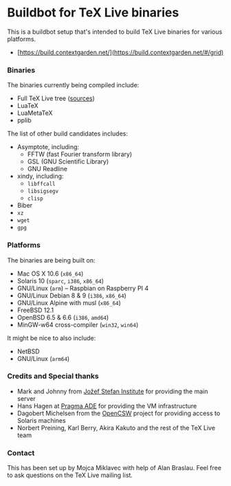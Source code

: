 # Buildbot for TeX Live binaries

This is a buildbot setup that's intended to build TeX Live binaries for various platforms.

* [https://build.contextgarden.net/](https://build.contextgarden.net/#/grid)

### Binaries

The binaries currently being compiled include:
- Full TeX Live tree ([sources](http://tug.org/svn/texlive/trunk/Build/source/))
- LuaTeX
- LuaMetaTeX
- pplib

The list of other build candidates includes:

- Asymptote, including:
  * FFTW (fast Fourier transform library)
  * GSL (GNU Scientific Library)
  * GNU Readline
- xindy, including:
  * `libffcall`
  * `libsigsegv`
  * `clisp`
- Biber
- `xz`
- `wget`
- `gpg`

### Platforms

The binaries are being built on:
- Mac OS X 10.6 (`x86_64`)
- Solaris 10 (`sparc`, `i386`, `x86_64`)
- GNU/Linux (`arm`) – Raspbian on Raspberry PI 4
- GNU/Linux Debian 8 & 9 (`i386`, `x86_64`)
- GNU/Linux Alpine with musl (`x86_64`)
- FreeBSD 12.1
- OpenBSD 6.5 & 6.6 (`i386`, `amd64`)
- MinGW-w64 cross-compiler (`win32`, `win64`)

It might be nice to also include:
- NetBSD
- GNU/Linux (`arm64`)

### Credits and Special thanks

* Mark and Johnny from [Jožef Stefan Institute](https://www.ijs.si/ijsw/V001/JSI) for providing the main server
* Hans Hagen at [Pragma ADE](http://www.pragma-ade.com/) for providing the VM infrastructure
* Dagobert Michelsen from the [OpenCSW](https://www.opencsw.org/) project for providing access to Solaris machines
* Norbert Preining, Karl Berry, Akira Kakuto and the rest of the TeX Live team

### Contact

This has been set up by Mojca Miklavec with help of Alan Braslau.
Feel free to ask questions on the TeX Live mailing list.
